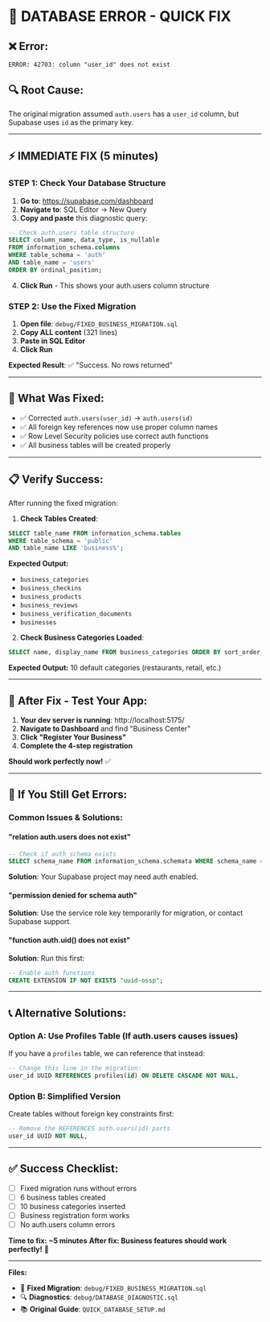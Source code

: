 # 🚨 **DATABASE ERROR - QUICK FIX**

## **❌ Error:** 
```
ERROR: 42703: column "user_id" does not exist
```

## **🔍 Root Cause:**
The original migration assumed `auth.users` has a `user_id` column, but Supabase uses `id` as the primary key.

---

## **⚡ IMMEDIATE FIX (5 minutes)**

### **STEP 1: Check Your Database Structure**
1. **Go to**: https://supabase.com/dashboard
2. **Navigate to**: SQL Editor → New Query
3. **Copy and paste** this diagnostic query:

```sql
-- Check auth.users table structure
SELECT column_name, data_type, is_nullable
FROM information_schema.columns
WHERE table_schema = 'auth' 
AND table_name = 'users'
ORDER BY ordinal_position;
```

4. **Click Run** - This shows your auth.users column structure

### **STEP 2: Use the Fixed Migration**
1. **Open file**: `debug/FIXED_BUSINESS_MIGRATION.sql`
2. **Copy ALL content** (321 lines)
3. **Paste in SQL Editor**
4. **Click Run**

**Expected Result**: ✅ "Success. No rows returned"

---

## **🎯 What Was Fixed:**
- ✅ Corrected `auth.users(user_id)` → `auth.users(id)`
- ✅ All foreign key references now use proper column names
- ✅ Row Level Security policies use correct auth functions
- ✅ All business tables will be created properly

---

## **📋 Verify Success:**
After running the fixed migration:

1. **Check Tables Created**:
```sql
SELECT table_name FROM information_schema.tables 
WHERE table_schema = 'public' 
AND table_name LIKE 'business%';
```

**Expected Output:**
- `business_categories`
- `business_checkins` 
- `business_products`
- `business_reviews`
- `business_verification_documents`
- `businesses`

2. **Check Business Categories Loaded**:
```sql
SELECT name, display_name FROM business_categories ORDER BY sort_order;
```

**Expected Output:** 10 default categories (restaurants, retail, etc.)

---

## **🚀 After Fix - Test Your App:**

1. **Your dev server is running**: http://localhost:5175/
2. **Navigate to Dashboard** and find "Business Center"
3. **Click "Register Your Business"**
4. **Complete the 4-step registration**

**Should work perfectly now!** ✅

---

## **🔧 If You Still Get Errors:**

### **Common Issues & Solutions:**

#### **"relation auth.users does not exist"**
```sql
-- Check if auth schema exists
SELECT schema_name FROM information_schema.schemata WHERE schema_name = 'auth';
```
**Solution**: Your Supabase project may need auth enabled.

#### **"permission denied for schema auth"**
**Solution**: Use the service role key temporarily for migration, or contact Supabase support.

#### **"function auth.uid() does not exist"**
**Solution**: Run this first:
```sql
-- Enable auth functions
CREATE EXTENSION IF NOT EXISTS "uuid-ossp";
```

---

## **📞 Alternative Solutions:**

### **Option A: Use Profiles Table** (If auth.users causes issues)
If you have a `profiles` table, we can reference that instead:
```sql
-- Change this line in the migration:
user_id UUID REFERENCES profiles(id) ON DELETE CASCADE NOT NULL,
```

### **Option B: Simplified Version**
Create tables without foreign key constraints first:
```sql
-- Remove the REFERENCES auth.users(id) parts
user_id UUID NOT NULL,
```

---

## **✅ Success Checklist:**
- [ ] Fixed migration runs without errors
- [ ] 6 business tables created
- [ ] 10 business categories inserted
- [ ] Business registration form works
- [ ] No auth.users column errors

**Time to fix: ~5 minutes**
**After fix: Business features should work perfectly!** 🎉

---

**Files:**
- 🔧 **Fixed Migration**: `debug/FIXED_BUSINESS_MIGRATION.sql`
- 🔍 **Diagnostics**: `debug/DATABASE_DIAGNOSTIC.sql`
- 📚 **Original Guide**: `QUICK_DATABASE_SETUP.md`